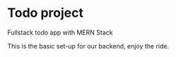 # Todo project
Fullstack todo app with MERN Stack

This is the basic set-up for our backend, enjoy the ride.
